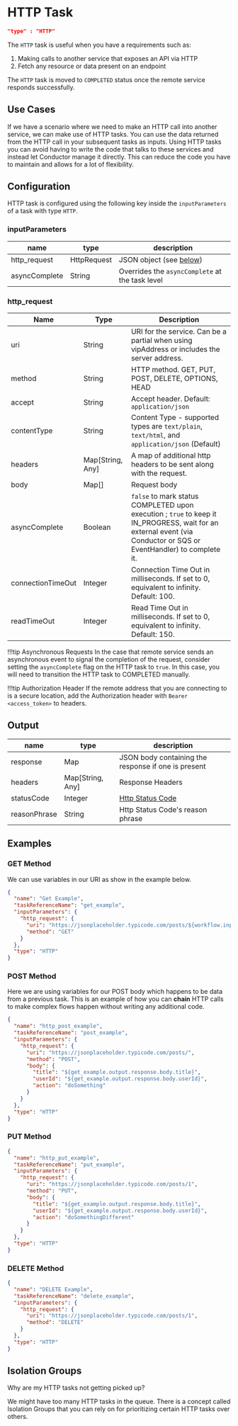 # HTTP Task

```json
"type" : "HTTP"
```

The `HTTP` task is useful when you have a requirements such as:

1. Making calls to another service that exposes an API via HTTP
2. Fetch any resource or data present on an endpoint

The `HTTP` task is moved to `COMPLETED` status once the remote service responds successfully.


## Use Cases

If we have a scenario where we need to make an HTTP call into another service, we can make use of HTTP tasks. You can
use the data returned from the HTTP call in your subsequent tasks as inputs. Using HTTP tasks you can avoid having to
write the code that talks to these services and instead let Conductor manage it directly. This can reduce the code you
have to maintain and allows for a lot of flexibility.

## Configuration

HTTP task is configured using the following key inside the `inputParameters`  of a task with type `HTTP`.

### inputParameters
| name         | type        | description                              |
| ------------ | ----------- | ---------------------------------------- |
| http_request | HttpRequest | JSON object (see [below](#http_request)) |
| asyncComplete | String | Overrides the ```asyncComplete``` at the task level |

### http_request

| Name              | Type             | Description                                                                                                                                                                |
| ----------------- | ---------------- | -------------------------------------------------------------------------------------------------------------------------------------------------------------------------- |
| uri               | String           | URI for the service. Can be a partial when using vipAddress or includes the server address.                                                                                |
| method            | String           | HTTP method. GET, PUT, POST, DELETE, OPTIONS, HEAD                                                                                                                         |
| accept            | String           | Accept header. Default:  ```application/json```                                                                                                                            |
| contentType       | String           | Content Type - supported types are ```text/plain```, ```text/html```, and ```application/json``` (Default)                                                                 |
| headers           | Map[String, Any] | A map of additional http headers to be sent along with the request.                                                                                                        |
| body              | Map[]            | Request body                                                                                                                                                               |
| asyncComplete     | Boolean          | ```false``` to mark status COMPLETED upon execution ; ```true``` to keep it IN_PROGRESS, wait for an external event (via Conductor or SQS or EventHandler) to complete it. |
| connectionTimeOut | Integer          | Connection Time Out in milliseconds. If set to 0, equivalent to infinity. Default: 100.                                                                                    |
| readTimeOut       | Integer          | Read Time Out in milliseconds. If set to 0, equivalent to infinity. Default: 150.                                                                                          |

!!!tip Asynchronous Requests
    In the case that remote service sends an asynchronous event to signal the completion of the request, consider setting the `asyncComplete` flag on the HTTP task to `true`. In this case, you will need
    to transition the HTTP task to COMPLETED manually.
    
!!!tip Authorization Header
    If the remote address that you are connecting to is a secure location, add the Authorization header with `Bearer <access_token>` to headers.

## Output

| name         | type             | description                                                                 |
| ------------ | ---------------- | --------------------------------------------------------------------------- |
| response     | Map              | JSON body containing the response if one is present                         |
| headers      | Map[String, Any] | Response Headers                                                            |
| statusCode   | Integer          | [Http Status Code](https://en.wikipedia.org/wiki/List_of_HTTP_status_codes) |
| reasonPhrase | String           | Http Status Code's reason phrase                                            |

## Examples
### GET Method
We can use variables in our URI as show in the example below. 

```json
{
  "name": "Get Example",
  "taskReferenceName": "get_example",
  "inputParameters": {
    "http_request": {
      "uri": "https://jsonplaceholder.typicode.com/posts/${workflow.input.queryid}",
      "method": "GET"
    }
  },
  "type": "HTTP"
}
```

### POST Method
Here we are using variables for our POST body which happens to be data from a previous task. This is an example of how you can **chain** HTTP calls to make complex flows happen without writing any additional code.

```json
{
  "name": "http_post_example",
  "taskReferenceName": "post_example",
  "inputParameters": {
    "http_request": {
      "uri": "https://jsonplaceholder.typicode.com/posts/",
      "method": "POST",
      "body": {
        "title": "${get_example.output.response.body.title}",
        "userId": "${get_example.output.response.body.userId}",
        "action": "doSomething"
      }
    }
  },
  "type": "HTTP"
}
```

### PUT Method
```json
{
  "name": "http_put_example",
  "taskReferenceName": "put_example",
  "inputParameters": {
    "http_request": {
      "uri": "https://jsonplaceholder.typicode.com/posts/1",
      "method": "PUT",
      "body": {
        "title": "${get_example.output.response.body.title}",
        "userId": "${get_example.output.response.body.userId}",
        "action": "doSomethingDifferent"
      }
    }
  },
  "type": "HTTP"
}
```

### DELETE Method
```json
{
  "name": "DELETE Example",
  "taskReferenceName": "delete_example",
  "inputParameters": {
    "http_request": {
      "uri": "https://jsonplaceholder.typicode.com/posts/1",
      "method": "DELETE"
    }
  },
  "type": "HTTP"
}
```

## Isolation Groups
Why are my HTTP tasks not getting picked up?

We might have too many HTTP tasks in the queue. There is a concept called Isolation Groups that you can rely on
for prioritizing certain HTTP tasks over others. 
   
